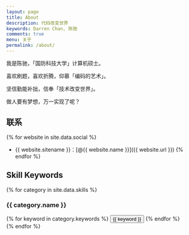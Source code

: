 ```yaml
---
layout: page
title: About
description: 代码改变世界
keywords: Darren Chan, 陈驰
comments: true
menu: 关于
permalink: /about/
---
```


我是陈驰，「国防科技大学」计算机硕士。

喜欢刷题，喜欢折腾，仰慕「编码的艺术」。

坚信勤能补拙，信奉「技术改变世界」。

做人要有梦想，万一实现了呢？

## 联系

{% for website in site.data.social %}
* {{ website.sitename }}：[@{{ website.name }}]({{ website.url }})
{% endfor %}

## Skill Keywords

{% for category in site.data.skills %}
### {{ category.name }}
<div class="btn-inline">
{% for keyword in category.keywords %}
<button class="btn btn-outline" type="button">{{ keyword }}</button>
{% endfor %}
</div>
{% endfor %}
